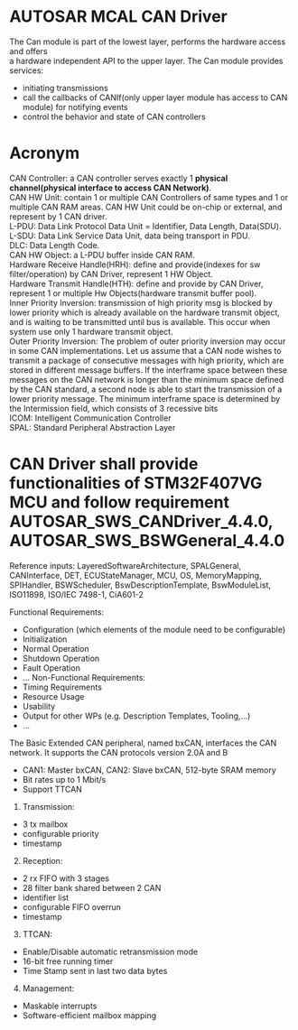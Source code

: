 # AUTOSAR MCAL CAN Driver
The Can module is part of the lowest layer, performs the hardware access and offers  
a hardware independent API to the upper layer.
The Can module provides services:
- initiating transmissions
- call the callbacks of CANIf(only upper layer module has access to CAN module) for notifying events
- control the behavior and state of CAN controllers

# Acronym
CAN Controller: a CAN controller serves exactly 1 **physical channel(physical interface to access CAN Network)**.  
CAN HW Unit: contain 1 or multiple CAN Controllers of same types and 1 or multiple CAN RAM areas. CAN HW Unit could be on-chip or external, and represent by 1 CAN driver.  
L-PDU: Data Link Protocol Data Unit = Identifier, Data Length, Data(SDU).  
L-SDU: Data Link Service Data Unit, data being transport in PDU.  
DLC: Data Length Code.  
CAN HW Object: a L-PDU buffer inside CAN RAM.  
Hardware Receive Handle(HRH): define and provide(indexes for sw filter/operation) by CAN Driver, represent 1 HW Object.  
Hardware Transmit Handle(HTH): define and provide by CAN Driver, represent 1 or multiple Hw Objects(hardware transmit buffer pool).  
Inner Priority Inversion: transmission of high priority msg is blocked by lower priority which is already available on the hardware transmit object, and is waiting to be transmitted until bus is available. This occur when system use only 1 hardware transmit object.  
Outer Priority Inversion: The problem of outer priority inversion may occur in some CAN implementations. Let us assume that a CAN node wishes to transmit a package of consecutive messages with high priority, which are stored in different message buffers. If the interframe space between these messages on the CAN network is longer than the minimum space defined by the CAN standard, a second node is able to start the transmission of a lower priority message. The minimum interframe space is determined by the Intermission field, which consists of 3 recessive bits  
ICOM: Intelligent Communication Controller  
SPAL: Standard Peripheral Abstraction Layer  

# CAN Driver shall provide functionalities of STM32F407VG MCU and follow requirement AUTOSAR_SWS_CANDriver_4.4.0, AUTOSAR_SWS_BSWGeneral_4.4.0
Reference inputs: LayeredSoftwareArchitecture, SPALGeneral, CANInterface, DET, ECUStateManager, MCU, OS, MemoryMapping, SPIHandler, BSWScheduler, BswDescriptionTemplate, BswModuleList, ISO11898, ISO/IEC 7498-1, CiA601-2

Functional Requirements:  
- Configuration (which elements of the module need to be configurable)  
- Initialization  
- Normal Operation  
- Shutdown Operation  
- Fault Operation  
- ...
Non-Functional Requirements:  
- Timing Requirements  
- Resource Usage  
- Usability  
- Output for other WPs (e.g. Description Templates, Tooling,...)  
- ...

The Basic Extended CAN peripheral, named bxCAN, interfaces the CAN network. It
supports the CAN protocols version 2.0A and B
- CAN1: Master bxCAN, CAN2: Slave bxCAN, 512-byte SRAM memory
- Bit rates up to 1 Mbit/s
- Support TTCAN
1. Transmission:
  - 3 tx mailbox
  - configurable priority
  - timestamp
2. Reception:
  - 2 rx FIFO with 3 stages
  - 28 filter bank shared between 2 CAN
  - identifier list
  - configurable FIFO overrun
  - timestamp
3. TTCAN:
  - Enable/Disable automatic retransmission mode
  - 16-bit free running timer
  - Time Stamp sent in last two data bytes
4. Management:
  - Maskable interrupts
  - Software-efficient mailbox mapping

